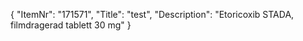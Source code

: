 {
  "ItemNr": "171571",
  "Title": "test",
  "Description": "Etoricoxib STADA, filmdragerad tablett 30 mg"
}